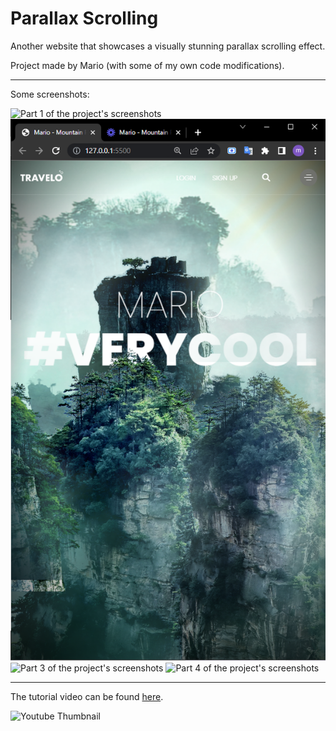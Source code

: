 # Parallax Scrolling

Another website that showcases a visually stunning parallax scrolling effect.

Project made by Mario (with some of my own code modifications).

---

Some screenshots:

![Part 1 of the project's screenshots](./screenshot1.PNG)
![Part 2 of the project's screenshots](./screenshot2.PNG)
![Part 3 of the project's screenshots](./screenshot3.gif)
![Part 4 of the project's screenshots](./screenshot4.gif)

---

The tutorial video can be found [here](https://www.youtube.com/watch?v=Yo3j_Dx4u7c).

![Youtube Thumbnail](https://i.ytimg.com/vi/Yo3j_Dx4u7c/hqdefault.jpg?sqp=-oaymwEcCPYBEIoBSFXyq4qpAw4IARUAAIhCGAFwAcABBg==&rs=AOn4CLAbbzZeTN6iMOyK87NA5nn7S0h8QA)
